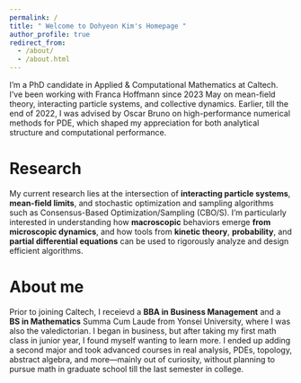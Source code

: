 ```yaml
---
permalink: /
title: " Welcome to Dohyeon Kim's Homepage "
author_profile: true
redirect_from: 
  - /about/
  - /about.html
---
```


I’m a PhD candidate in Applied & Computational Mathematics at Caltech. I’ve been working with Franca Hoffmann since 2023 May on mean-field theory, interacting particle systems, and collective dynamics. Earlier, till the end of 2022, I was advised by Oscar Bruno on high-performance numerical methods for PDE, which shaped my appreciation for both analytical structure and computational performance.

Research
======
My current research lies at the intersection of **interacting particle systems**, **mean-field limits**, and stochastic optimization and sampling algorithms such as Consensus-Based Optimization/Sampling (CBO/S). I’m particularly interested in understanding how **macroscopic** behaviors emerge **from microscopic dynamics**, and how tools from **kinetic theory**, **probability**, and **partial differential equations** can be used to rigorously analyze and design efficient algorithms. 

About me
======
Prior to joining Caltech, I receievd a **BBA in Business Management** and a **BS in Mathematics** Summa Cum Laude from Yonsei University, where I was also the valedictorian. I began in business,  but after taking my first math class in junior year, I found myself wanting to learn more. I ended up adding a second major and took advanced courses in real analysis, PDEs, topology, abstract algebra, and more—mainly out of curiosity, without planning to pursue math in graduate school till the last semester in college.
